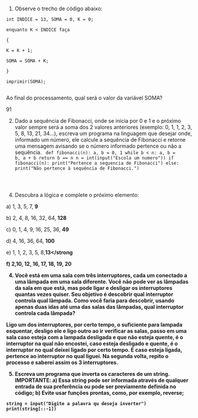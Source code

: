
1) Observe o trecho de código abaixo:
```
int INDICE = 13, SOMA = 0, K = 0;

enquanto K < INDICE faça

{

K = K + 1;

SOMA = SOMA + K;

}

imprimir(SOMA);


```
Ao final do processamento, qual será o valor da variável SOMA?

91 

2) Dado a sequência de Fibonacci, onde se inicia por 0 e 1 e o próximo valor sempre será a soma dos 2 valores anteriores (exemplo: 0, 1, 1, 2, 3, 5, 8, 13, 21, 34...), escreva um programa na linguagem que desejar onde, informado um número, ele calcule a sequência de Fibonacci e retorne uma mensagem avisando se o número informado pertence ou não a sequência.
   <code>
   def fibonacci(n):
    a, b = 0, 1
    while b < n:
        a, b = b, a + b
    return b == n
n = int(input("Escola um numero"))
if fibonacci(n):
    print("Pertence a sequencia de Fibonacci")
else:
    print("Não pertence à sequência de Fibonacci.")
</code>

4) Descubra a lógica e complete o próximo elemento:

a) 1, 3, 5, 7, <strong>9</strong>

b) 2, 4, 8, 16, 32, 64,  <strong>128</strong>

c) 0, 1, 4, 9, 16, 25, 36, <strong>49</strong>

d) 4, 16, 36, 64, <strong>100</strong>

e) 1, 1, 2, 3, 5, 8,<strong>13</strong
                                 
f) 2,10, 12, 16, 17, 18, 19, <strong>20</strong>

4) Você está em uma sala com três interruptores, cada um conectado a uma lâmpada em uma sala diferente. Você não pode ver as lâmpadas da sala em que está, mas pode ligar e desligar os interruptores quantas vezes quiser. Seu objetivo é descobrir qual interruptor controla qual lâmpada.
Como você faria para descobrir, usando apenas duas idas até uma das salas das lâmpadas, qual interruptor controla cada lâmpada?

Ligo um dos interruptores, por certo tempo, o suficiente para lampada esquentar, desligo ele e ligo outro ao ir verificar as salas, passo em uma sala caso esteja com a lampada desligada e que não esteja quente, é o interruptor na qual não encostei, caso esteja desligado e quente, é o interruptor no qual deixei ligado por certo tempo. E caso esteja ligada, pertence ao interruptor no qual liguei. Na segunda volta, repito o processo e saberei assim os 3 interruptores.

5) Escreva um programa que inverta os caracteres de um string.
IMPORTANTE:
a) Essa string pode ser informada através de qualquer entrada de sua preferência ou pode ser previamente definida no código;
b) Evite usar funções prontas, como, por exemplo, reverse;

<code>string = input("Digite a palavra qu deseja inverter")
print(string[::-1])</code>
